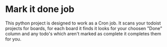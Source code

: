 # Mark it done job

This python project is designed to work as a Cron job.  It scans your todoist projects for boards, for each board it finds it looks for your choosen "Done" column and any todo's which aren't marked as complete it completes them for you.
